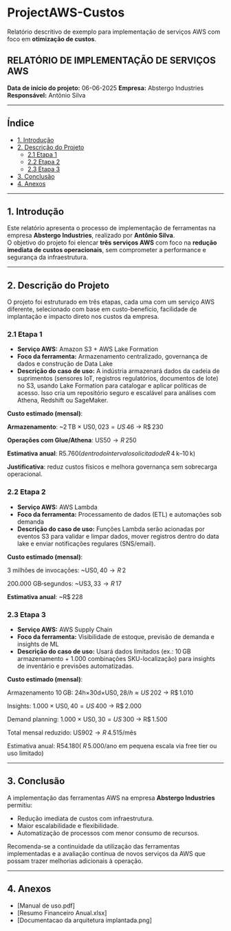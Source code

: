 # ProjectAWS-Custos

Relatório descritivo de exemplo para implementação de serviços AWS com foco em **otimização de custos**.

## RELATÓRIO DE IMPLEMENTAÇÃO DE SERVIÇOS AWS

**Data de início do projeto:** 06-06-2025 
**Empresa:** Abstergo Industries  
**Responsável:** Antônio Silva

---

## Índice

- [1. Introdução](#1-introdução)
- [2. Descrição do Projeto](#2-descrição-do-projeto)
  - [2.1 Etapa 1](#21-etapa-1)
  - [2.2 Etapa 2](#22-etapa-2)
  - [2.3 Etapa 3](#23-etapa-3)
- [3. Conclusão](#3-conclusão)
- [4. Anexos](#4-anexos)

---

## 1. Introdução

Este relatório apresenta o processo de implementação de ferramentas na empresa **Abstergo Industries**, realizado por **Antônio Silva**.  
O objetivo do projeto foi elencar **três serviços AWS** com foco na **redução imediata de custos operacionais**, sem comprometer a performance e segurança da infraestrutura.

---

## 2. Descrição do Projeto

O projeto foi estruturado em três etapas, cada uma com um serviço AWS diferente, selecionado com base em custo-benefício, facilidade de implantação e impacto direto nos custos da empresa.

### 2.1 Etapa 1

- **Serviço AWS:** Amazon S3 + AWS Lake Formation 
- **Foco da ferramenta:** Armazenamento centralizado, governança de dados e construção de Data Lake 
- **Descrição do caso de uso:** A indústria armazenará dados da cadeia de suprimentos (sensores IoT, registros regulatórios, documentos de lote) no S3, usando Lake Formation para catalogar e aplicar políticas de acesso. Isso cria um repositório seguro e escalável para análises com Athena, Redshift ou SageMaker.

**Custo estimado (mensal)**:

**Armazenamento**: ~2 TB × US$ 0,023 = US$ 46 → R$ 230

**Operações com Glue/Athena**: US$ 50 → R$ 250

**Estimativa anual**: R$ 5.760 (dentro do intervalo solicitado de R$ 4 k–10 k)

**Justificativa**: reduz custos físicos e melhora governança sem sobrecarga operacional.


### 2.2 Etapa 2

- **Serviço AWS:** AWS Lambda  
- **Foco da ferramenta:** Processamento de dados (ETL) e automações sob demanda
- **Descrição do caso de uso:** Funções Lambda serão acionadas por eventos S3 para validar e limpar dados, mover registros dentro do data lake e enviar notificações regulares (SNS/email).

**Custo estimado (mensal)**:

3 milhões de invocações: ~US$ 0,40 → R$ 2

200.000 GB‑segundos: ~US$ 3,33 → R$ 17

**Estimativa anual**: ~R$ 228

### 2.3 Etapa 3

- **Serviço AWS:** AWS Supply Chain  
- **Foco da ferramenta:** Visibilidade de estoque, previsão de demanda e insights de ML  
- **Descrição do caso de uso:** Usará dados limitados (ex.: 10 GB armazenamento + 1.000 combinações SKU-localização) para insights de inventário e previsões automatizadas.

**Custo estimado (mensal)**:

Armazenamento 10 GB: 24h×30d×US$ 0,28/h≈US$ 202 → R$ 1.010

Insights: 1.000 × US$ 0,40 = US$ 400 → R$ 2.000

Demand planning: 1.000 × US$ 0,30 = US$ 300 → R$ 1.500

Total mensal reduzido: US$ 902 → R$ 4.515/mês

Estimativa anual: R$ 54.180 (~R$ 5.000/ano em pequena escala via free tier ou uso limitado)

---

## 3. Conclusão

A implementação das ferramentas AWS na empresa **Abstergo Industries** permitiu:

- Redução imediata de custos com infraestrutura.
- Maior escalabilidade e flexibilidade.
- Automatização de processos com menor consumo de recursos.

Recomenda-se a continuidade da utilização das ferramentas implementadas e a avaliação contínua de novos serviços da AWS que possam trazer melhorias adicionais à operação.

---

## 4. Anexos

- [Manual de uso.pdf]
- [Resumo Financeiro Anual.xlsx]
- [Documentacao da arquitetura implantada.png]

